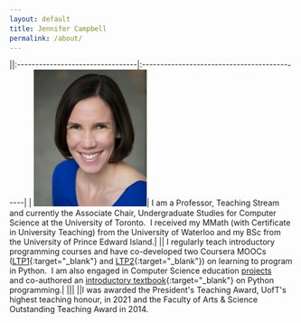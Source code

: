 ```yaml
---
layout: default
title: Jennifer Campbell
permalink: /about/
---
```




||:---------------------------------|:---------------------------------------------|
| <img src="../assets/img/jen.jpg" alt="jen" width="200"/>| I am a Professor, Teaching Stream and currently the Associate Chair, Undergraduate Studies for Computer Science at the University of Toronto.  I received my MMath (with Certificate in University Teaching) from the University of Waterloo and my BSc from the University of Prince Edward Island.|
||
I regularly teach introductory programming courses and have co-developed two Coursera MOOCs ([LTP1](https://www.coursera.org/course/programming1){:target="_blank"} and [LTP2](https://www.coursera.org/course/programming2){:target="_blank"}) on learning to program in Python.  I am also engaged in Computer Science education [projects](/publications) and co-authored an [introductory textbook](https://pragprog.com/titles/gwpy3/practical-programming-third-edition/){:target="_blank"} on Python programming.|
|||
||I was awarded the President's Teaching Award, UofT's highest teaching honour, in 2021 and the Faculty of Arts &amp; Science Outstanding Teaching Award in 2014. 

